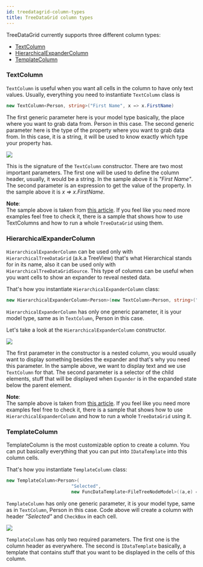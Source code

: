 ```yaml
---
id: treedatagrid-column-types
title: TreeDataGrid column types
---
```


TreeDataGrid currently supports three different column types:

* [TextColumn](https://github.com/AvaloniaUI/Avalonia.Controls.TreeDataGrid/blob/master/src/Avalonia.Controls.TreeDataGrid/Models/TreeDataGrid/TextColumn.cs)
* [HierarchicalExpanderColumn](https://github.com/AvaloniaUI/Avalonia.Controls.TreeDataGrid/blob/master/src/Avalonia.Controls.TreeDataGrid/Models/TreeDataGrid/HierarchicalExpanderColumn.cs)
* [TemplateColumn](https://github.com/AvaloniaUI/Avalonia.Controls.TreeDataGrid/blob/master/src/Avalonia.Controls.TreeDataGrid/Models/TreeDataGrid/TemplateColumn.cs)

### TextColumn

`TextColumn` is useful when you want all cells in the column to have only text values. Usually, everything you need to instantiate `TextColumn` class is

```csharp
new TextColumn<Person, string>("First Name", x => x.FirstName)
```

The first generic parameter here is your model type basically, the place where you want to grab data from. Person in this case. The second generic parameter here is the type of the property where you want to grab data from. In this case, it is a string, it will be used to know exactly which type your property has.


 <div style={{textAlign: 'center'}}>
    <img src="/img/controls/treedatagrid/53405089/157456551-dd394781-903a-4c7b-8874-e631e21534a1.png" />
  </div>

This is the signature of the `TextColumn` constructor. There are two most important parameters. The first one will be used to define the column header, usually, it would be a string. In the sample above it is _"First Name"_. The second parameter is an expression to get the value of the property. In the sample above it is _x => x.FirstName_.

**Note**:\
The sample above is taken from [this article](https://github.com/AvaloniaUI/Avalonia.Controls.TreeDataGrid/blob/master/docs/get-started-flat.md). If you feel like you need more examples feel free to check it, there is a sample that shows how to use TextColumns and how to run a whole `TreeDataGrid` using them.

### HierarchicalExpanderColumn

`HierarchicalExpanderColumn` can be used only with `HierarchicalTreeDataGrid` (a.k.a TreeView) that's what Hierarchical stands for in its name, also it can be used only with `HierarchicalTreeDataGridSource`. This type of columns can be useful when you want cells to show an expander to reveal nested data.

That's how you instantiate `HierarchicalExpanderColumn` class:

```csharp
new HierarchicalExpanderColumn<Person>(new TextColumn<Person, string>("First Name", x => x.FirstName), x => x.Children)
```

`HierarchicalExpanderColumn` has only one generic parameter, it is your model type, same as in `TextColumn`, Person in this case.

Let's take a look at the `HierarchicalExpanderColumn` constructor.&#x20;

  <div style={{textAlign: 'center'}}>
    <img src="/img/controls/treedatagrid/53405089/157536079-fd14f1ed-0a7d-438a-abba-fd56766709a9.png" />
  </div>

The first parameter in the constructor is a nested column, you would usually want to display something besides the expander and that's why you need this parameter. In the sample above, we want to display text and we use `TextColumn` for that. The second parameter is a selector of the child elements, stuff that will be displayed when `Expander` is in the expanded state below the parent element.

**Note**:\
The sample above is taken from [this article](https://github.com/AvaloniaUI/Avalonia.Controls.TreeDataGrid/blob/master/docs/get-started-hierarchical.md). If you feel like you need more examples feel free to check it, there is a sample that shows how to use `HierarchicalExpanderColumn` and how to run a whole `TreeDataGrid` using it.

### TemplateColumn

TemplateColumn is the most customizable option to create a column. You can put basically everything that you can put into `IDataTemplate` into this column cells.

That's how you instantiate `TemplateColumn` class:

```csharp
new TemplateColumn<Person>(
                        "Selected",
                        new FuncDataTemplate<FileTreeNodeModel>((a,e) => new CheckBox()))
```

`TemplateColumn` has only one generic parameter, it is your model type, same as in `TextColumn`, Person in this case. Code above will create a column with header _"Selected"_ and `CheckBox` in each cell.

 <div style={{textAlign: 'center'}}>
    <img src="/img/controls/treedatagrid/53405089/53405089/157664231-8653bce9-f8d6-4fbc-8e78-e3ff93f1ace2.png" />
  </div>

`TemplateColumn` has only two required parameters. The first one is the column header as everywhere. The second is `IDataTemplate` basically, a template that contains stuff that you want to be displayed in the cells of this column.
